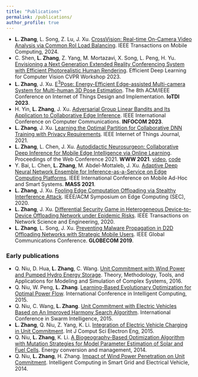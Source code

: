```yaml
---
title: "Publications"
permalink: /publications/
author_profile: true
---
```


- **L. Zhang**, L. Song, Z. Lu, J. Xu. [CrossVision: Real-time On-Camera Video Analysis via Common RoI Load Balancing](https://ieeexplore.ieee.org/abstract/document/10202594). IEEE Transactions on Mobile Computing, 2024.
- C. Shen, **L. Zhang**, Z. Yang, M. Mortazavi, X. Song, L. Peng, H. Yu. [Envisioning a Next Generation Extended Reality Conferencing System with Efficient Photorealistic Human Rendering](https://openaccess.thecvf.com/content/CVPR2023W/ECV/papers/Shen_Envisioning_a_Next_Generation_Extended_Reality_Conferencing_System_With_Efficient_CVPRW_2023_paper.pdf). Efficient Deep Learning for Computer Vision CVPR Workshop 2023.
- **L. Zhang**, J. Xu. [E<sup>3</sup>Pose: Energy-Efficient Edge-assisted Multi-camera System for Multi-human 3D Pose Estimation](https://dl.acm.org/doi/abs/10.1145/3576842.3582370). The 8th ACM/IEEE Conference on Internet of Things Design and Implementation. **IoTDI 2023**.
- H. Yin, **L. Zhang**, J. Xu. [Adversarial Group Linear Bandits and Its Application to Collaborative Edge Inference](https://ieeexplore-ieee-org.ezproxy.mtsu.edu/document/10228900?arnumber=10228900). IEEE International Conference on Computer Communications. **INFOCOM 2023**.
- **L. Zhang**, J. Xu. [Learning the Optimal Partition for Collaborative DNN Training with Privacy Requirements](https://ieeexplore.ieee.org/document/9612607). IEEE Internet of Things Journal, 2021.
- **L. Zhang**, L. Chen, J. Xu. [Autodidactic Neurosurgeon: Collaborative Deep Inference for Mobile Edge Intelligence via Online Learning](https://dl.acm.org/doi/abs/10.1145/3442381.3450051). Proceedings of the Web Conference 2021. **WWW 2021**. [video](https://www.youtube.com/watch?v=VSqSmeg4mAM), [code](https://github.com/letian-zhang/ANS)
- Y. Bai, L. Chen, **L. Zhang**, M. Abdel-Mottaleb, J. Xu. [Adaptive Deep Neural Network Ensemble for Inference-as-a-Service on Edge Computing Platforms](https://ieeexplore.ieee.org/document/9637765). IEEE International Conference on Mobile Ad-Hoc and Smart Systems. **MASS 2021**.
- **L. Zhang**, J. Xu. [Fooling Edge Computation Offloading via Stealthy Interference Attack](https://ieeexplore.ieee.org/abstract/document/9355594). IEEE/ACM Symposium on Edge Computing (SEC), 2020.
- **L. Zhang**, J. Xu. [Differential Security Game in Heterogeneous Device-to-Device Offloading Network under Epidemic Risks](https://ieeexplore.ieee.org/document/8910355). IEEE Transactions on Network Science and Engineering, 2020.
- **L. Zhang**, L. Song, J. Xu. [Preventing Malware Propagation in D2D Offloading Networks with Strategic Mobile Users](https://ieeexplore.ieee.org/document/9014227). IEEE Global Communications Conference. **GLOBECOM 2019**.

### Early publications
- Q. Niu, D. Hua, **L. Zhang**, C. Wang. [Unit Commitment with Wind Power and Pumped Hydro Energy Storage](https://link.springer.com/chapter/10.1007/978-981-10-2669-0_30). Theory, Methodology, Tools, and Applications for Modeling and Simulation of Complex Systems, 2016.
- Q. Niu, W. Peng, **L. Zhang**. [Learning-Based Evolutionary Optimization for Optimal Power Flow](https://link.springer.com/chapter/10.1007/978-3-319-22180-9_4). International Conference in Intelligent Computing, 2015.
- Q. Niu, C. Wang, **L. Zhang**. [Unit Commitment with Electric Vehicles Based on An Improved Harmony Search Algorithm](https://link.springer.com/chapter/10.1007/978-3-319-20466-6_7). International Conference in Swarm Intelligence, 2015.
- **L. Zhang**, Q. Niu, Z. Yang, K. Li. [Integration of Electric Vehicle Charging in Unit Commitment](https://www.semanticscholar.org/paper/Integration-of-Electric-Vehicles-Charging-in-Unit-Zhang-Niu/9ec988fecacbbc1dacf636f13a3d84b76cf93324). Int J Comput Sci Electron Eng, 2015.
- Q. Niu, **L. Zhang**, K. Li. [A Biogeography-Based Optimization Algorithm with Mutation Strategies for Model Parameter Estimation of Solar and Fuel Cells](https://www.sciencedirect.com/science/article/abs/pii/S0196890414005512). Energy conversion and management, 2014.
- Q. Niu, **L. Zhang**, H. Zhang. [Impact of Wind Power Penetration on Unit Commitment](https://link.springer.com/chapter/10.1007/978-3-662-45286-8_41). Intelligent Computing in Smart Grid and Electrical Vehicle, 2014.











